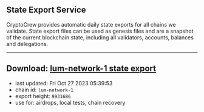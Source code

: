 ## State Export Service
CryptoCrew provides automatic daily state exports for all chains we validate. State export files can be used as genesis files and are a snapshot of the current blockchain state, including all validators, accounts, balances and delegations.

---
**Download: [lum-network-1 state export](https://dl.ccvalidators.com/SERVICE/lumnetwork/lum-network-1_export_9931686.json)**
---

- last updated: Fri Oct 27 2023 05:39:53
- chain id: `lum-network-1`
- export height: `9931686`
- use for: airdrops, local tests, chain recovery
